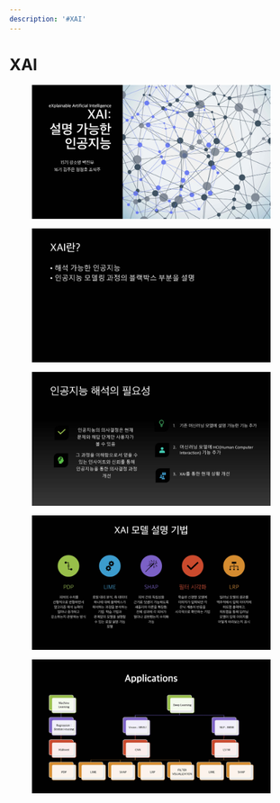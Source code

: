 ```yaml
---
description: '#XAI'
---
```


# XAI

<figure><img src="../../../.gitbook/assets/XAI_페이지_1.jpg" alt=""><figcaption></figcaption></figure>

<figure><img src="../../../.gitbook/assets/XAI_페이지_2.jpg" alt=""><figcaption></figcaption></figure>

<figure><img src="../../../.gitbook/assets/XAI_페이지_3.jpg" alt=""><figcaption></figcaption></figure>

<figure><img src="../../../.gitbook/assets/XAI_페이지_4.jpg" alt=""><figcaption></figcaption></figure>

<figure><img src="../../../.gitbook/assets/XAI_페이지_5.jpg" alt=""><figcaption></figcaption></figure>

